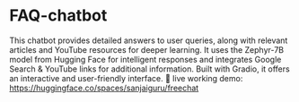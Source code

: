 # FAQ-chatbot
  This chatbot provides detailed answers to user queries, along with relevant articles and YouTube resources for deeper learning. It uses the Zephyr-7B model from Hugging Face for intelligent responses and integrates Google Search &amp; YouTube links for additional information. Built with Gradio, it offers an interactive and user-friendly interface. 🚀
live working demo: https://huggingface.co/spaces/sanjaiguru/freechat
